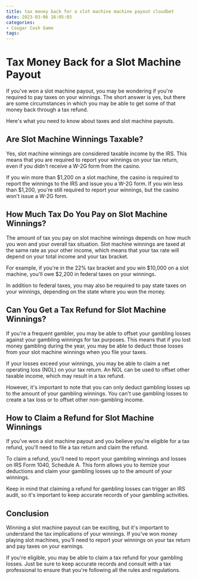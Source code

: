 ```yaml
---
title: tax money back for a slot machine machine payout cloudbet
date: 2023-03-06 16:05:03
categories:
- Cougar Cash Game
tags:
---
```

# Tax Money Back for a Slot Machine Payout

If you've won a slot machine payout, you may be wondering if you're required to pay taxes on your winnings. The short answer is yes, but there are some circumstances in which you may be able to get some of that money back through a tax refund.

Here's what you need to know about taxes and slot machine payouts.

## Are Slot Machine Winnings Taxable?

Yes, slot machine winnings are considered taxable income by the IRS. This means that you are required to report your winnings on your tax return, even if you didn't receive a W-2G form from the casino.

If you win more than $1,200 on a slot machine, the casino is required to report the winnings to the IRS and issue you a W-2G form. If you win less than $1,200, you're still required to report your winnings, but the casino won't issue a W-2G form.

## How Much Tax Do You Pay on Slot Machine Winnings?

The amount of tax you pay on slot machine winnings depends on how much you won and your overall tax situation. Slot machine winnings are taxed at the same rate as your other income, which means that your tax rate will depend on your total income and your tax bracket.

For example, if you're in the 22% tax bracket and you win $10,000 on a slot machine, you'll owe $2,200 in federal taxes on your winnings.

In addition to federal taxes, you may also be required to pay state taxes on your winnings, depending on the state where you won the money.

## Can You Get a Tax Refund for Slot Machine Winnings?

If you're a frequent gambler, you may be able to offset your gambling losses against your gambling winnings for tax purposes. This means that if you lost money gambling during the year, you may be able to deduct those losses from your slot machine winnings when you file your taxes.

If your losses exceed your winnings, you may be able to claim a net operating loss (NOL) on your tax return. An NOL can be used to offset other taxable income, which may result in a tax refund.

However, it's important to note that you can only deduct gambling losses up to the amount of your gambling winnings. You can't use gambling losses to create a tax loss or to offset other non-gambling income.

## How to Claim a Refund for Slot Machine Winnings

If you've won a slot machine payout and you believe you're eligible for a tax refund, you'll need to file a tax return and claim the refund.

To claim a refund, you'll need to report your gambling winnings and losses on IRS Form 1040, Schedule A. This form allows you to itemize your deductions and claim your gambling losses up to the amount of your winnings.

Keep in mind that claiming a refund for gambling losses can trigger an IRS audit, so it's important to keep accurate records of your gambling activities.

## Conclusion

Winning a slot machine payout can be exciting, but it's important to understand the tax implications of your winnings. If you've won money playing slot machines, you'll need to report your winnings on your tax return and pay taxes on your earnings.

If you're eligible, you may be able to claim a tax refund for your gambling losses. Just be sure to keep accurate records and consult with a tax professional to ensure that you're following all the rules and regulations.